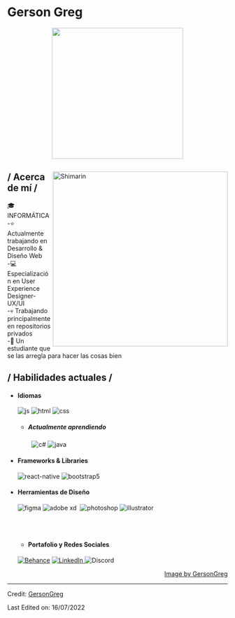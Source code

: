 # Gerson Greg
<p align = center ><img width="300" src="https://i.pinimg.com/564x/a1/c0/cd/a1c0cd3d90bcd37b9f7ae4f918cf4f7c.jpg"> </p>

<div>

<img align="right" width="400" alt="Shimarin" src="https://i.pinimg.com/564x/42/81/71/42817181e3608492b0fd395cee82a209.jpg"/>

<h2>/ Acerca de mí /</h2>
  🎓 INFORMÁTICA <br>
  -⭐ Actualmente trabajando en Desarrollo & Diseño Web <br>
  -💻 Especialización en User Experience Designer-UX/UI <br>
  -💀 Trabajando principalmente en repositorios privados <br>
  -👾 Un estudiante que se las arregla para hacer las cosas bien <br>
  
<h2>/ Habilidades actuales /</h2>
  
- <h4>Idiomas </h4>
  <img src = "https://img.shields.io/badge/JavaScript-323330?style=for-the-badge&logo=javascript&logoColor=F7DF1E" alt = "js" />
  <img src = "https://img.shields.io/badge/HTML5-E34F26?style=for-the-badge&logo=html5&logoColor=white" alt = "html" />
  <img src = "https://img.shields.io/badge/CSS3-1572B6?style=for-the-badge&logo=css3&logoColor=white" alt = "css" />
  
  - <h5>Actualmente aprendiendo</h5>
    <img src="https://img.shields.io/badge/MySQL-005C84?style=for-the-badge&logo=mysql&logoColor=white" alt="">
    <img src="	https://img.shields.io/badge/SQLite-07405E?style=for-the-badge&logo=sqlite&logoColor=white" alt="">
    <img src = "https://img.shields.io/badge/c%23-%23239120.svg?style=for-the-badge&logo=c-sharp&logoColor=white" alt = "c#" />
    <img src = "https://img.shields.io/badge/java-%23ED8B00.svg?style=for-the-badge&logo=java&logoColor=white" alt = "java" />
  
- <h4> Frameworks & Libraries </h4>
  <img src = "https://img.shields.io/badge/react_native-%2320232a.svg?style=for-the-badge&logo=react&logoColor=%2361DAFB" alt = "react-native" />
  <img src = "https://img.shields.io/badge/bootstrap-%23563D7C.svg?style=for-the-badge&logo=bootstrap&logoColor=white" alt = "bootstrap5" />
  
- <h4>Herramientas de Diseño</h4>
  <img src = "https://img.shields.io/badge/figma-%23F24E1E.svg?style=for-the-badge&logo=figma&logoColor=white" alt = "figma" />
  <img src="https://img.shields.io/badge/Adobe%20XD-470137?style=for-the-badge&logo=Adobe%20XD&logoColor=#FF61F6" alt="adobe xd">
  <img src="https://img.shields.io/badge/Framer-black?style=for-the-badge&logo=framer&logoColor=blue" alt="">
  <img src = "https://img.shields.io/badge/adobe%20photoshop-%2331A8FF.svg?style=for-the-badge&logo=adobe%20photoshop&logoColor=white" alt = "photoshop" />
  <img src = "https://img.shields.io/badge/adobe%20illustrator-%23FF9A00.svg?style=for-the-badge&logo=adobe%20illustrator&logoColor=white" alt = "illustrator" />
  
  </br></br>

  - <h4>Portafolio y Redes Sociales</h4>

  <a href="https://www.behance.net/gersonalejoc" target="_blank"><img src="https://img.shields.io/badge/-Behance-blue?style=for-the-badge&logo=behance&logoColor=white" alt="Behance"></a>
  <a href="https://www.linkedin.com/in/gerson-alejo-72942488/" target="_blank">  <img src="https://img.shields.io/badge/LinkedIn-0077B5?style=for-the-badge&logo=linkedin&logoColor=white" alt="LinkedIn">
  </a>  <img src="https://img.shields.io/badge/Discord-7289DA?style=for-the-badge&logo=discord&logoColor=white" alt="Discord">
  
<div align="right">
<a href="https://www.pixiv.net/en/users/35069640">Image by GersonGreg</a>
  </div>
  </div>

------
Credit: [GersonGreg](https://github.com/GersonGreg)

Last Edited on: 16/07/2022



